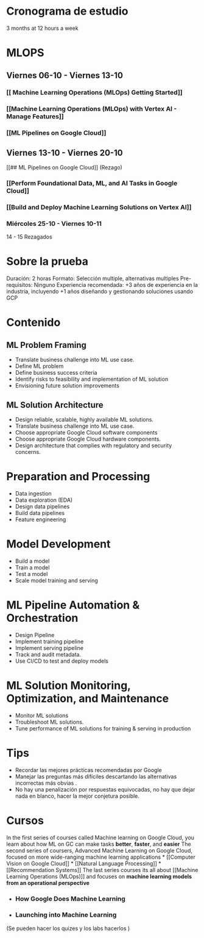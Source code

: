 
# Cronograma de estudio

3 months at 12 hours a week
# MLOPS

## Viernes 06-10 - Viernes 13-10
### [[ Machine Learning Operations (MLOps) Getting Started]]
### [[Machine Learning Operations (MLOps) with Vertex AI -  Manage Features]]
### [[ML Pipelines on Google Cloud]] 
## Viernes 13-10 - Viernes 20-10

[[## ML Pipelines on Google Cloud]] (Rezago)
### [[Perform Foundational Data, ML, and AI Tasks in Google Cloud]]
### [[Build and Deploy Machine Learning Solutions on Vertex AI]]

### Miércoles 25-10 - Viernes 10-11

14 - 15 Rezagados

# Sobre la prueba
Duración: 2 horas
Formato: Selección multiple, alternativas multiples
Pre-requisitos: Ninguno
Experiencia recomendada: +3 años de experiencia en la industria, incluyendo +1 años diseñando y gestionando soluciones usando GCP
# Contenido
## ML Problem Framing
* Translate business challenge into ML use case.
* Define ML problem
* Define business success criteria
* Identify risks to feasibility and implementation of ML solution
* Envisioning future solution improvements
## ML Solution Architecture
* Design reliable, scalable, highly available ML solutions.
* Translate business challenge into ML use case.
* Choose appropriate Google Cloud software components
* Choose appropriate Google Cloud hardware components.
* Design architecture that complies with regulatory and security concerns.
# Preparation and Processing
* Data ingestion
* Data exploration (EDA)
* Design data pipelines
* Build data pipelines
* Feature engineering
# Model Development
* Build a model
* Train a model
* Test a model
* Scale model training and serving
# ML Pipeline Automation &  Orchestration
* Design Pipeline
* Implement training pipeline
* Implement serving pipeline
* Track and audit metadata.
* Use CI/CD to test and deploy models
# ML Solution Monitoring, Optimization, and Maintenance
* Monitor ML solutions
* Troubleshoot ML solutions.
* Tune performance of ML solutions for training & serving in production
# Tips
* Recordar las mejores prácticas recomendadas por Google
* Manejar las preguntas más difíciles descartando las alternativas incorrectas más obvias .
* No hay una penalización por respuestas equivocadas, no hay que dejar nada en blanco, hacer la mejor conjetura posible. 
# Cursos
In the first series of courses called Machine learning on Google Cloud, you learn about how ML on GC can make tasks **better**, **faster**, and **easier**
The second series of coursers, Advanced Machine Learning on Google Cloud, focused on more wide-ranging machine learning applications
	* [[Computer Vision on Google Cloud]]
	* [[Natural Language Processing]]
	* [[Recommendation Systems]]
The last series courses its all about [[Machine Learning Operations (MLOps)]] and focuses on **machine learning models from an operational perspective**
* ### How Google Does Machine Learning
* ### Launching into Machine Learning


(Se pueden hacer los quizes y los labs hacerlos )